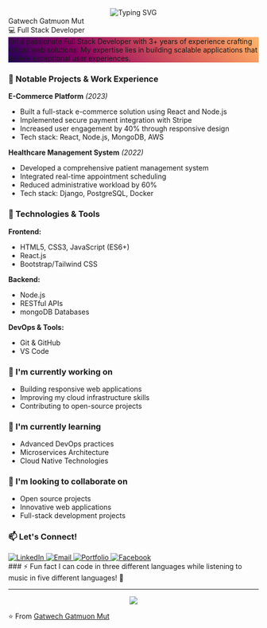 <div align="center">
  <img src="https://readme-typing-svg.herokuapp.com?font=Fira+Code&weight=500&size=40&pause=1000&color=2E9BF7&center=true&vCenter=true&width=600&height=100&lines=Hi+there!+%F0%9F%91%8B;I'm+Gatwech+Gatmuon+Mut;Full+Stack+Developer" alt="Typing SVG" />
</div>
Gatwech Gatmuon Mut <br>
💻 Full Stack Developer

<div style="background: linear-gradient(45deg, #1f005c, #5b0060, #870160, #ac255e, #ca485c, #e16b5c, #f39060, #ffb56b);">
I'm a passionate Full Stack Developer with 3+ years of experience crafting robust web solutions. My expertise lies in building scalable applications that deliver exceptional user experiences.
</div>

### 🎯 Notable Projects & Work Experience

**E-Commerce Platform** _(2023)_
- Built a full-stack e-commerce solution using React and Node.js
- Implemented secure payment integration with Stripe
- Increased user engagement by 40% through responsive design
- Tech stack: React, Node.js, MongoDB, AWS

**Healthcare Management System** _(2022)_
- Developed a comprehensive patient management system
- Integrated real-time appointment scheduling
- Reduced administrative workload by 60%
- Tech stack: Django, PostgreSQL, Docker

### 🔧 Technologies & Tools

**Frontend:**
- HTML5, CSS3, JavaScript (ES6+)
- React.js
- Bootstrap/Tailwind CSS

**Backend:**
- Node.js
- RESTful APIs
- mongoDB Databases

**DevOps & Tools:**
- Git & GitHub
- VS Code

### 🔭 I'm currently working on
- Building responsive web applications
- Improving my cloud infrastructure skills
- Contributing to open-source projects

### 🌱 I'm currently learning
- Advanced DevOps practices
- Microservices Architecture
- Cloud Native Technologies

### 👯 I'm looking to collaborate on
- Open source projects
- Innovative web applications
- Full-stack development projects

### 📫 Let's Connect!
<div align="left">
  <a href="your-linkedin-url" target="_blank">
    <img src="https://img.shields.io/badge/LinkedIn-0077B5?style=for-the-badge&logo=linkedin&logoColor=white" alt="LinkedIn"/>
  </a>
  <a href="https://mail.google.com/mail/u/0/#inbox" target="_blank">
    <img src="https://img.shields.io/badge/Email-D14836?style=for-the-badge&logo=gmail&logoColor=white" alt="Email"/>
  </a>
  <a href="your-portfolio-url" target="_blank">
    <img src="https://img.shields.io/badge/Portfolio-000000?style=for-the-badge&logo=About.me&logoColor=white" alt="Portfolio"/>
  </a>
  <a href="https://web.facebook.com/profile.php?id=100090519130765" target="_blank">
    <img src="https://img.shields.io/badge/Facebook-1877F2?style=for-the-badge&logo=facebook&logoColor=white" alt="Facebook"/>
  </a>
</div>
### ⚡ Fun fact
I can code in three different languages while listening to music in five different languages! 🎵

---
<div align="center">
  <img src=https://web.facebook.com/profile.php?id=100090519130765 />
</div>

⭐️ From [Gatwech Gatmuon Mut](https://github.com/gatwechg)

